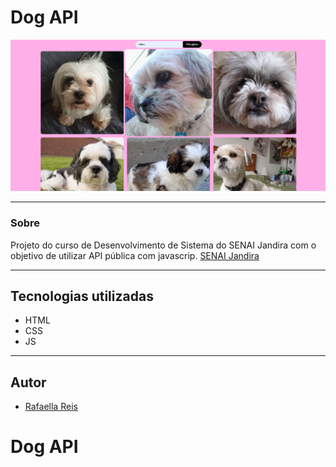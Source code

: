 # Dog API

![](./Captura%20de%20tela%202025-02-20%20111307.png)

---

### Sobre
Projeto do curso de Desenvolvimento de Sistema do SENAI Jandira com o objetivo de utilizar API pública com javascrip.
[SENAI Jandira](https://sp.senai.br/unidade/jandira/)

---
## Tecnologias utilizadas
- HTML
- CSS
- JS


---
## Autor 
- [Rafaella Reis](https://github.com/faellareis)
# Dog API

